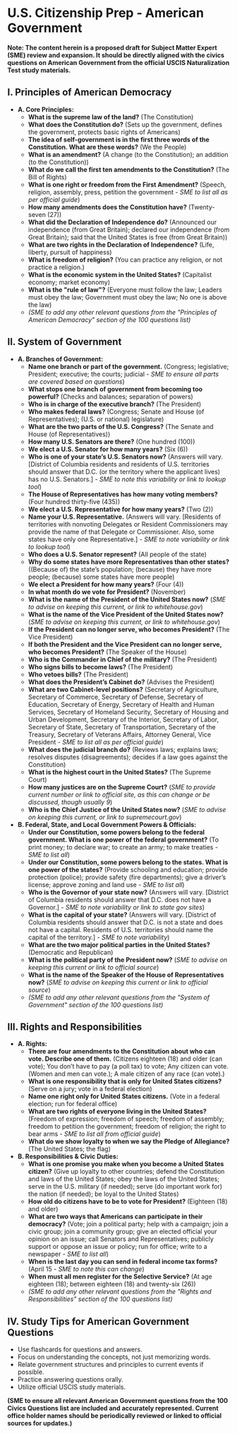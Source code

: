 # U.S. Citizenship Prep - American Government
**Note: The content herein is a proposed draft for Subject Matter Expert (SME) review and expansion. It should be directly aligned with the civics questions on American Government from the official USCIS Naturalization Test study materials.**

## I. Principles of American Democracy
*   **A. Core Principles:**
    *   **What is the supreme law of the land?** (The Constitution)
    *   **What does the Constitution do?** (Sets up the government, defines the government, protects basic rights of Americans)
    *   **The idea of self-government is in the first three words of the Constitution. What are these words?** (We the People)
    *   **What is an amendment?** (A change (to the Constitution); an addition (to the Constitution))
    *   **What do we call the first ten amendments to the Constitution?** (The Bill of Rights)
    *   **What is one right or freedom from the First Amendment?** (Speech, religion, assembly, press, petition the government - *SME to list all as per official guide*)
    *   **How many amendments does the Constitution have?** (Twenty-seven (27))
    *   **What did the Declaration of Independence do?** (Announced our independence (from Great Britain); declared our independence (from Great Britain); said that the United States is free (from Great Britain))
    *   **What are two rights in the Declaration of Independence?** (Life, liberty, pursuit of happiness)
    *   **What is freedom of religion?** (You can practice any religion, or not practice a religion.)
    *   **What is the economic system in the United States?** (Capitalist economy; market economy)
    *   **What is the "rule of law"?** (Everyone must follow the law; Leaders must obey the law; Government must obey the law; No one is above the law)
    *   *(SME to add any other relevant questions from the "Principles of American Democracy" section of the 100 questions list)*

## II. System of Government
*   **A. Branches of Government:**
    *   **Name one branch or part of the government.** (Congress; legislative; President; executive; the courts; judicial - *SME to ensure all parts are covered based on questions*)
    *   **What stops one branch of government from becoming too powerful?** (Checks and balances; separation of powers)
    *   **Who is in charge of the executive branch?** (The President)
    *   **Who makes federal laws?** (Congress; Senate and House (of Representatives); (U.S. or national) legislature)
    *   **What are the two parts of the U.S. Congress?** (The Senate and House (of Representatives))
    *   **How many U.S. Senators are there?** (One hundred (100))
    *   **We elect a U.S. Senator for how many years?** (Six (6))
    *   **Who is one of your state’s U.S. Senators now?** (Answers will vary. [District of Columbia residents and residents of U.S. territories should answer that D.C. (or the territory where the applicant lives) has no U.S. Senators.] - *SME to note this variability or link to lookup tool*)
    *   **The House of Representatives has how many voting members?** (Four hundred thirty-five (435))
    *   **We elect a U.S. Representative for how many years?** (Two (2))
    *   **Name your U.S. Representative.** (Answers will vary. [Residents of territories with nonvoting Delegates or Resident Commissioners may provide the name of that Delegate or Commissioner. Also, some states have only one Representative.] - *SME to note variability or link to lookup tool*)
    *   **Who does a U.S. Senator represent?** (All people of the state)
    *   **Why do some states have more Representatives than other states?** ((Because of) the state’s population; (because) they have more people; (because) some states have more people)
    *   **We elect a President for how many years?** (Four (4))
    *   **In what month do we vote for President?** (November)
    *   **What is the name of the President of the United States now?** (*SME to advise on keeping this current, or link to whitehouse.gov*)
    *   **What is the name of the Vice President of the United States now?** (*SME to advise on keeping this current, or link to whitehouse.gov*)
    *   **If the President can no longer serve, who becomes President?** (The Vice President)
    *   **If both the President and the Vice President can no longer serve, who becomes President?** (The Speaker of the House)
    *   **Who is the Commander in Chief of the military?** (The President)
    *   **Who signs bills to become laws?** (The President)
    *   **Who vetoes bills?** (The President)
    *   **What does the President’s Cabinet do?** (Advises the President)
    *   **What are two Cabinet-level positions?** (Secretary of Agriculture, Secretary of Commerce, Secretary of Defense, Secretary of Education, Secretary of Energy, Secretary of Health and Human Services, Secretary of Homeland Security, Secretary of Housing and Urban Development, Secretary of the Interior, Secretary of Labor, Secretary of State, Secretary of Transportation, Secretary of the Treasury, Secretary of Veterans Affairs, Attorney General, Vice President - *SME to list all as per official guide*)
    *   **What does the judicial branch do?** (Reviews laws; explains laws; resolves disputes (disagreements); decides if a law goes against the Constitution)
    *   **What is the highest court in the United States?** (The Supreme Court)
    *   **How many justices are on the Supreme Court?** (*SME to provide current number or link to official site, as this can change or be discussed, though usually 9*)
    *   **Who is the Chief Justice of the United States now?** (*SME to advise on keeping this current, or link to supremecourt.gov*)
*   **B. Federal, State, and Local Government Powers & Officials:**
    *   **Under our Constitution, some powers belong to the federal government. What is one power of the federal government?** (To print money; to declare war; to create an army; to make treaties - *SME to list all*)
    *   **Under our Constitution, some powers belong to the states. What is one power of the states?** (Provide schooling and education; provide protection (police); provide safety (fire departments); give a driver’s license; approve zoning and land use - *SME to list all*)
    *   **Who is the Governor of your state now?** (Answers will vary. [District of Columbia residents should answer that D.C. does not have a Governor.] - *SME to note variability or link to state gov sites*)
    *   **What is the capital of your state?** (Answers will vary. [District of Columbia residents should answer that D.C. is not a state and does not have a capital. Residents of U.S. territories should name the capital of the territory.] - *SME to note variability*)
    *   **What are the two major political parties in the United States?** (Democratic and Republican)
    *   **What is the political party of the President now?** (*SME to advise on keeping this current or link to official source*)
    *   **What is the name of the Speaker of the House of Representatives now?** (*SME to advise on keeping this current or link to official source*)
    *   *(SME to add any other relevant questions from the "System of Government" section of the 100 questions list)*

## III. Rights and Responsibilities
*   **A. Rights:**
    *   **There are four amendments to the Constitution about who can vote. Describe one of them.** (Citizens eighteen (18) and older (can vote); You don’t have to pay (a poll tax) to vote; Any citizen can vote. (Women and men can vote.); A male citizen of any race (can vote).)
    *   **What is one responsibility that is only for United States citizens?** (Serve on a jury; vote in a federal election)
    *   **Name one right only for United States citizens.** (Vote in a federal election; run for federal office)
    *   **What are two rights of everyone living in the United States?** (Freedom of expression; freedom of speech; freedom of assembly; freedom to petition the government; freedom of religion; the right to bear arms - *SME to list all from official guide*)
    *   **What do we show loyalty to when we say the Pledge of Allegiance?** (The United States; the flag)
*   **B. Responsibilities & Civic Duties:**
    *   **What is one promise you make when you become a United States citizen?** (Give up loyalty to other countries; defend the Constitution and laws of the United States; obey the laws of the United States; serve in the U.S. military (if needed); serve (do important work for) the nation (if needed); be loyal to the United States)
    *   **How old do citizens have to be to vote for President?** (Eighteen (18) and older)
    *   **What are two ways that Americans can participate in their democracy?** (Vote; join a political party; help with a campaign; join a civic group; join a community group; give an elected official your opinion on an issue; call Senators and Representatives; publicly support or oppose an issue or policy; run for office; write to a newspaper - *SME to list all*)
    *   **When is the last day you can send in federal income tax forms?** (April 15 - *SME to note this can change*)
    *   **When must all men register for the Selective Service?** (At age eighteen (18); between eighteen (18) and twenty-six (26))
    *   *(SME to add any other relevant questions from the "Rights and Responsibilities" section of the 100 questions list)*

## IV. Study Tips for American Government Questions
*   Use flashcards for questions and answers.
*   Focus on understanding the concepts, not just memorizing words.
*   Relate government structures and principles to current events if possible.
*   Practice answering questions orally.
*   Utilize official USCIS study materials.

**(SME to ensure all relevant American Government questions from the 100 Civics Questions list are included and accurately represented. Current office holder names should be periodically reviewed or linked to official sources for updates.)**
